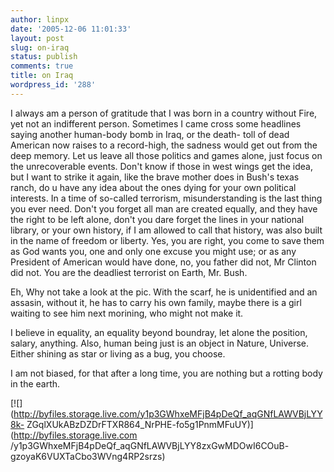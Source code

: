 ```yaml
---
author: linpx
date: '2005-12-06 11:01:33'
layout: post
slug: on-iraq
status: publish
comments: true
title: on Iraq
wordpress_id: '288'
---
```


I always am a person of gratitude that I was born in a country without Fire,
yet not an indifferent person. Sometimes I came cross some headlines saying
another human-body bomb in Iraq, or the death- toll of dead American now
raises to a record-high, the sadness would get out from the deep memory. Let
us leave all those politics and games alone, just focus on the unrecoverable
events. Don't know if those in west wings get the idea, but I want to strike
it again, like the brave mother does in Bush's texas ranch, do u have any idea
about the ones dying for your own political interests. In a time of so-called
terrorism, misunderstanding is the last thing you ever need. Don't you forget
all man are created equally, and they have the right to be left alone, don't
you dare forget the lines in your national library, or your own history, if I
am allowed to call that history, was also built in the name of freedom or
liberty. Yes, you are right, you come to save them as God wants you, one and
only one excuse you might use; or as any President of American would have
done, no, you father did not, Mr Clinton did not. You are the deadliest
terrorist on Earth, Mr. Bush.

Eh, Why not take a look at the pic. With the scarf, he is unidentified and an
assasin, without it, he has to carry his own family, maybe there is a girl
waiting to see him next morining, who might not make it.

I believe in equality, an equality beyond boundray, let alone the position,
salary, anything. Also, human being just is an object in Nature, Universe.
Either shining as star or living as a bug, you choose.

I am not biased, for that after a long time, you are nothing but a rotting
body in the earth.

[![](http://byfiles.storage.live.com/y1p3GWhxeMFjB4pDeQf_aqGNfLAWVBjLYY8k-
ZGqlXUkABzDZDrFTXR864_NrPHE-fo5g1PnmMFuUY)](http://byfiles.storage.live.com
/y1p3GWhxeMFjB4pDeQf_aqGNfLAWVBjLYY8zxGwMDOwI6COuB-
gzoyaK6VUXTaCbo3WVng4RP2srzs)


